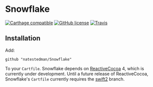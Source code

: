 # Snowflake
[![Carthage compatible](https://img.shields.io/badge/Carthage-compatible-4BC51D.svg?style=flat)](https://github.com/Carthage/Carthage)
[![GitHub license](https://img.shields.io/github/license/natestedman/Snowflake.svg)](https://creativecommons.org/publicdomain/zero/1.0/)
[![Travis](https://img.shields.io/travis/natestedman/Snowflake.svg)](https://travis-ci.org/natestedman/Snowflake)


## Installation
Add:

    github "natestedman/Snowflake"

To your `Cartfile`. Snowflake depends on [ReactiveCocoa](https://github.com/reactivecocoa/reactivecocoa) 4, which is currently under development. Until a future release of ReactiveCocoa, Snowflake's `Cartfile` currently requires the [swift2](https://github.com/reactivecocoa/reactivecocoa/tree/swift2) branch.